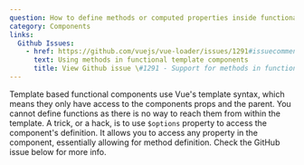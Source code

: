 ```yaml
---
question: How to define methods or computed properties inside functional template components?
category: Components
links:
  Github Issues:
    - href: https://github.com/vuejs/vue-loader/issues/1291#issuecomment-393823929
      text: Using methods in functional template components
      title: View Github issue \#1291 - Support for methods in functional component + template
---
```


Template based functional components use Vue's template syntax, which means they only have access to the components props and the parent. You cannot define functions as there is no way to reach them from within the template. A trick, or a hack, is to use `$options` property to access the component's definition. It allows you to access any property in the component, essentially allowing for method definition. Check the GitHub issue below for more info.
